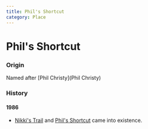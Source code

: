 ```yaml
---
title: Phil's Shortcut
category: Place
---
```

# Phil's Shortcut

### Origin

Named after [Phil Christy](Phil Christy)

### History

#### 1986

- [Nikki's Trail](Nikki's-Trail) and [Phil's Shortcut](Phil's-Shortcut) came into existence.
